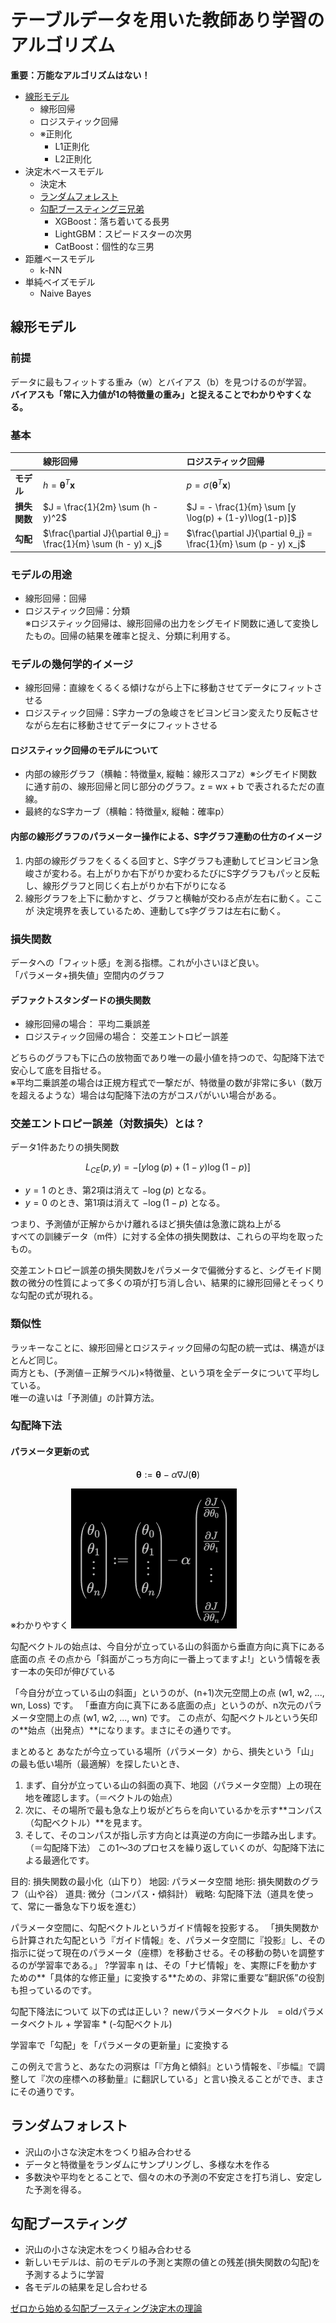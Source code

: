 # テーブルデータを用いた教師あり学習のアルゴリズム

**重要：万能なアルゴリズムはない！**


* [線形モデル](#線形モデル)
    * 線形回帰
    * ロジスティック回帰
    * ※正則化
        * L1正則化
        * L2正則化
* 決定木ベースモデル
    * 決定木
    * [ランダムフォレスト](#ランダムフォレスト)
    * [勾配ブースティング三兄弟](#勾配ブースティング)
        * XGBoost：落ち着いてる長男
        * LightGBM：スピードスターの次男
        * CatBoost：個性的な三男
* 距離ベースモデル
    * k-NN
* 単純ベイズモデル
    * Naive Bayes



<a id="線形モデル"></a>
## 線形モデル

### 前提
データに最もフィットする重み（w）とバイアス（b）を見つけるのが学習。   
**バイアスも「常に入力値が1の特徴量の重み」と捉えることでわかりやすくなる。**

### 基本
| | **線形回帰** | **ロジスティック回帰** |
| :--- | :--- | :--- |
| **モデル** | $h = \mathbf{θ}^T \mathbf{x}$ | $p = \sigma(\mathbf{θ}^T \mathbf{x})$ |
| **損失関数** | $J = \frac{1}{2m} \sum (h - y)^2$ | $J = - \frac{1}{m} \sum [y \log(p) + (1-y)\log(1-p)]$ |
| **勾配** | $\frac{\partial J}{\partial θ_j} = \frac{1}{m} \sum (h - y) x_j$ | $\frac{\partial J}{\partial θ_j} = \frac{1}{m} \sum (p - y) x_j$ |



### モデルの用途
* 線形回帰：回帰  
* ロジスティック回帰：分類  
※ロジスティック回帰は、線形回帰の出力をシグモイド関数に通して変換したもの。回帰の結果を確率と捉え、分類に利用する。  

### モデルの幾何学的イメージ
* 線形回帰：直線をくるくる傾けながら上下に移動させてデータにフィットさせる
* ロジスティック回帰：S字カーブの急峻さをビヨンビヨン変えたり反転させながら左右に移動させてデータにフィットさせる

#### ロジスティック回帰のモデルについて
* 内部の線形グラフ（横軸：特徴量x, 縦軸：線形スコアz）※シグモイド関数に通す前の、線形回帰と同じ部分のグラフ。z = wx + b で表されるただの直線。
* 最終的なS字カーブ（横軸：特徴量x, 縦軸：確率p）

#### 内部の線形グラフのパラメーター操作による、S字グラフ連動の仕方のイメージ
1. 内部の線形グラフをくるくる回すと、S字グラフも連動してビヨンビヨン急峻さが変わる。右上がりか右下がりか変わるたびにS字グラフもパッと反転し、線形グラフと同じく右上がりか右下がりになる
1. 線形グラフを上下に動かすと、グラフと横軸が交わる点が左右に動く。ここが 決定境界を表しているため、連動してs字グラフは左右に動く。

### 損失関数
データへの「フィット感」を測る指標。これが小さいほど良い。  
「パラメータ+損失値」空間内のグラフ

#### デファクトスタンダードの損失関数
* 線形回帰の場合： 平均二乗誤差
* ロジスティック回帰の場合： 交差エントロピー誤差

どちらのグラフも下に凸の放物面であり唯一の最小値を持つので、勾配降下法で安心して底を目指せる。  
※平均二乗誤差の場合は正規方程式で一撃だが、特徴量の数が非常に多い（数万を超えるような）場合は勾配降下法の方がコスパがいい場合がある。


### 交差エントロピー誤差（対数損失）とは？

データ1件あたりの損失関数

$$ L_{CE}(p, y) = - [ y \log(p) + (1-y) \log(1-p) ] $$

*   $y=1$ のとき、第2項は消えて $- \log(p)$ となる。
*   $y=0$ のとき、第1項は消えて $- \log(1-p)$ となる。

つまり、予測値が正解からかけ離れるほど損失値は急激に跳ね上がる  
すべての訓練データ（m件）に対する全体の損失関数は、これらの平均を取ったもの。  

交差エントロピー誤差の損失関数Jをパラメータで偏微分すると、シグモイド関数の微分の性質によって多くの項が打ち消し合い、結果的に線形回帰とそっくりな勾配の式が現れる。


### 類似性
ラッキーなことに、線形回帰とロジスティック回帰の勾配の統一式は、構造がほとんど同じ。  
両方とも、(予測値－正解ラベル)×特徴量、という項を全データについて平均している。  
唯一の違いは「予測値」の計算方法。  











### 勾配降下法

#### パラメータ更新の式
$$
\boldsymbol{\theta} := \boldsymbol{\theta} - \alpha \nabla J(\boldsymbol{\theta})
$$

※わかりやすく
![](./img/gradient-descent.png)










勾配ベクトルの始点は、今自分が立っている山の斜面から垂直方向に真下にある底面の点
その点から「斜面がこっち方向に一番上ってますよ!」という情報を表す一本の矢印が伸びている

「今自分が立っている山の斜面」というのが、(n+1)次元空間上の点 (w1, w2, ..., wn, Loss) です。
「垂直方向に真下にある底面の点」というのが、n次元のパラメータ空間上の点 (w1, w2, ..., wn) です。
この点が、勾配ベクトルという矢印の**始点（出発点）**になります。まさにその通りです。



まとめると
あなたが今立っている場所（パラメータ）から、損失という「山」の最も低い場所（最適解）を探したいとき、
1. まず、自分が立っている山の斜面の真下、地図（パラメータ空間）上の現在地を確認します。（＝ベクトルの始点）
1. 次に、その場所で最も急な上り坂がどちらを向いているかを示す**コンパス（勾配ベクトル）**を見ます。
1. そして、そのコンパスが指し示す方向とは真逆の方向に一歩踏み出します。（＝勾配降下法）
この1〜3のプロセスを繰り返していくのが、勾配降下法による最適化です。


目的: 損失関数の最小化（山下り）
地図: パラメータ空間
地形: 損失関数のグラフ（山や谷）
道具: 微分（コンパス・傾斜計）
戦略: 勾配降下法（道具を使って、常に一番急な下り坂を進む）



パラメータ空間に、勾配ベクトルというガイド情報を投影する。
「損失関数から計算された勾配という『ガイド情報』を、パラメータ空間に『投影』し、その指示に従って現在のパラメータ（座標）を移動させる。その移動の勢いを調整するのが学習率である。」
?学習率 η は、その「ナビ情報」を、実際にFを動かすための**「具体的な修正量」に変換する**ための、非常に重要な”翻訳係”の役割も担っているのです。

勾配下降法について
以下の式は正しい？
newパラメータベクトル　= oldパラメータベクトル + 学習率 * (-勾配ベクトル)

学習率で「勾配」を「パラメータの更新量」に変換する








この例えで言うと、あなたの洞察は「『方角と傾斜』という情報を、『歩幅』で調整して『次の座標への移動量』に翻訳している」と言い換えることができ、まさにその通りです。























<a id="ランダムフォレスト"></a>
## ランダムフォレスト

* 沢山の小さな決定木をつくり組み合わせる  
* データと特徴量をランダムにサンプリングし、多様な木を作る
* 多数決や平均をとることで、個々の木の予測の不安定さを打ち消し、安定した予測を得る。  


<a id="勾配ブースティング"></a>
## 勾配ブースティング

* 沢山の小さな決定木をつくり組み合わせる  
* 新しいモデルは、前のモデルの予測と実際の値との残差(損失関数の勾配)を予測するように学習  
* 各モデルの結果を足し合わせる  

[ゼロから始める勾配ブースティング決定木の理論](https://zenn.dev/dalab/articles/9c843f0ec8aabf)









